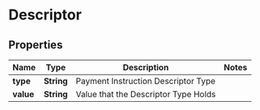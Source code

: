 

# Descriptor


## Properties

| Name | Type | Description | Notes |
|------------ | ------------- | ------------- | -------------|
|**type** | **String** | Payment Instruction Descriptor Type |  |
|**value** | **String** | Value that the Descriptor Type Holds |  |



